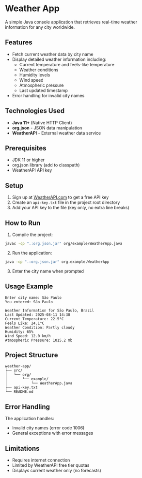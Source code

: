 # Weather App

A simple Java console application that retrieves real-time weather information for any city worldwide.

## Features

- Fetch current weather data by city name
- Display detailed weather information including:
  - Current temperature and feels-like temperature
  - Weather conditions
  - Humidity levels
  - Wind speed
  - Atmospheric pressure
  - Last updated timestamp
- Error handling for invalid city names

## Technologies Used

- **Java 11+** (Native HTTP Client)
- **org.json** - JSON data manipulation
- **WeatherAPI** - External weather data service

## Prerequisites

- JDK 11 or higher
- org.json library (add to classpath)
- WeatherAPI API key

## Setup

1. Sign up at [WeatherAPI.com](https://www.weatherapi.com/) to get a free API key
2. Create an `api-key.txt` file in the project root directory
3. Add your API key to the file (key only, no extra line breaks)

## How to Run

1. Compile the project:
```bash
javac -cp ".:org.json.jar" org/example/WeatherApp.java
```

2. Run the application:
```bash
java -cp ".:org.json.jar" org.example.WeatherApp
```

3. Enter the city name when prompted

## Usage Example

```
Enter city name: São Paulo
You entered: São Paulo

Weather Information for São Paulo, Brazil
Last Updated: 2025-08-11 14:30
Current Temperature: 22.5°C
Feels Like: 24.1°C
Weather Condition: Partly cloudy
Humidity: 65%
Wind Speed: 12.0 km/h
Atmospheric Pressure: 1015.2 mb
```

## Project Structure

```
weather-app/
├── src/
│   └── org/
│       └── example/
│           └── WeatherApp.java
├── api-key.txt
└── README.md
```

## Error Handling
The application handles:
- Invalid city names (error code 1006)  
- General exceptions with error messages

## Limitations

- Requires internet connection
- Limited by WeatherAPI free tier quotas
- Displays current weather only (no forecasts)

